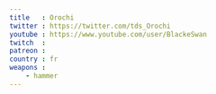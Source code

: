 ```yaml
---
title   : Orochi
twitter : https://twitter.com/tds_Orochi
youtube : https://www.youtube.com/user/BlackeSwan
twitch  :
patreon :
country : fr
weapons :
    - hammer
---
```

